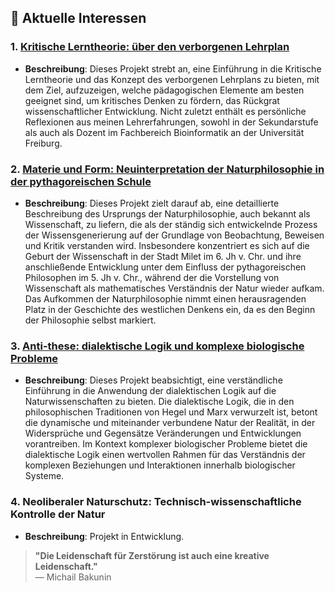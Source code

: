 ## 🌱 Aktuelle Interessen

### 1. **[Kritische Lerntheorie: über den verborgenen Lehrplan](https://github.com/gallardoalba/hidden_curriculum)**
   - **Beschreibung**: Dieses Projekt strebt an, eine Einführung in die Kritische Lerntheorie und das Konzept des verborgenen Lehrplans zu bieten, mit dem Ziel, aufzuzeigen, welche pädagogischen Elemente am besten geeignet sind, um kritisches Denken zu fördern, das Rückgrat wissenschaftlicher Entwicklung. Nicht zuletzt enthält es persönliche Reflexionen aus meinen Lehrerfahrungen, sowohl in der Sekundarstufe als auch als Dozent im Fachbereich Bioinformatik an der Universität Freiburg.

### 2. **[Materie und Form: Neuinterpretation der Naturphilosophie in der pythagoreischen Schule](https://github.com/gallardoalba/natural_philosophy)**
   - **Beschreibung**: Dieses Projekt zielt darauf ab, eine detaillierte Beschreibung des Ursprungs der Naturphilosophie, auch bekannt als Wissenschaft, zu liefern, die als der ständig sich entwickelnde Prozess der Wissensgenerierung auf der Grundlage von Beobachtung, Beweisen und Kritik verstanden wird. Insbesondere konzentriert es sich auf die Geburt der Wissenschaft in der Stadt Milet im 6. Jh v. Chr. und ihre anschließende Entwicklung unter dem Einfluss der pythagoreischen Philosophen im 5. Jh v. Chr., während der die Vorstellung von Wissenschaft als mathematisches Verständnis der Natur wieder aufkam. Das Aufkommen der Naturphilosophie nimmt einen herausragenden Platz in der Geschichte des westlichen Denkens ein, da es den Beginn der Philosophie selbst markiert.

### 3. **[Anti-these: dialektische Logik und komplexe biologische Probleme](https://github.com/gallardoalba/anti-thesis)**
   - **Beschreibung**: Dieses Projekt beabsichtigt, eine verständliche Einführung in die Anwendung der dialektischen Logik auf die Naturwissenschaften zu bieten. Die dialektische Logik, die in den philosophischen Traditionen von Hegel und Marx verwurzelt ist, betont die dynamische und miteinander verbundene Natur der Realität, in der Widersprüche und Gegensätze Veränderungen und Entwicklungen vorantreiben. Im Kontext komplexer biologischer Probleme bietet die dialektische Logik einen wertvollen Rahmen für das Verständnis der komplexen Beziehungen und Interaktionen innerhalb biologischer Systeme.

### 4. Neoliberaler Naturschutz: Technisch-wissenschaftliche Kontrolle der Natur
   - **Beschreibung**: Projekt in Entwicklung.

> **"Die Leidenschaft für Zerstörung ist auch eine kreative Leidenschaft."**  
> — Michail Bakunin
